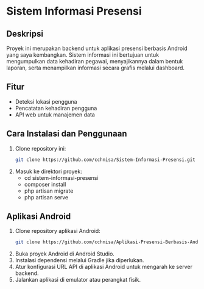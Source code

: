 # Sistem Informasi Presensi

## Deskripsi
Proyek ini merupakan backend untuk aplikasi presensi berbasis Android yang saya kembangkan. Sistem informasi ini bertujuan untuk mengumpulkan data kehadiran pegawai, menyajikannya dalam bentuk laporan, serta menampilkan informasi secara grafis melalui dashboard.

## Fitur
- Deteksi lokasi pengguna
- Pencatatan kehadiran pengguna
- API web untuk manajemen data

## Cara Instalasi dan Penggunaan
1. Clone repository ini:
   ```bash
   git clone https://github.com/cchnisa/Sistem-Informasi-Presensi.git
2. Masuk ke direktori proyek:
   - cd sistem-informasi-presensi
   - composer install
   - php artisan migrate
   - php artisan serve

## Aplikasi Android
1. Clone repository aplikasi Android:
    ```bash
   git clone https://github.com/cchnisa/Aplikasi-Presensi-Berbasis-Android.git
2. Buka proyek Android di Android Studio.
3. Instalasi dependensi melalui Gradle jika diperlukan.
4. Atur konfigurasi URL API di aplikasi Android untuk mengarah ke server backend.
5. Jalankan aplikasi di emulator atau perangkat fisik.
